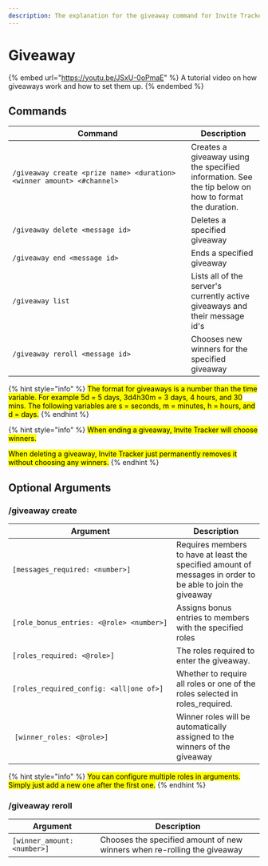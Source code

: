 ```yaml
---
description: The explanation for the giveaway command for Invite Tracker.
---
```


# Giveaway

{% embed url="https://youtu.be/JSxU-0oPmaE" %}
A tutorial video on how giveaways work and how to set them up.
{% endembed %}

## Commands

<table><thead><tr><th width="342.3896176132662">Command</th><th>Description</th></tr></thead><tbody><tr><td><code>/giveaway create &#x3C;prize name> &#x3C;duration> &#x3C;winner amount> &#x3C;#channel></code></td><td>Creates a giveaway using the specified information. See the tip below on how to format the duration.</td></tr><tr><td><code>/giveaway delete &#x3C;message id></code></td><td>Deletes a specified giveaway</td></tr><tr><td><code>/giveaway end &#x3C;message id></code></td><td>Ends a specified giveaway</td></tr><tr><td><code>/giveaway list</code></td><td>Lists all of the server's currently active giveaways and their message id's</td></tr><tr><td><code>/giveaway reroll &#x3C;message id></code></td><td>Chooses new winners for the specified giveaway</td></tr></tbody></table>

{% hint style="info" %}
<mark style="color:$info;">The format for giveaways is a number than the time variable. For example 5d = 5 days, 3d4h30m = 3 days, 4 hours, and 30 mins. The following variables are s = seconds, m = minutes, h = hours, and d = days.</mark>
{% endhint %}

{% hint style="info" %}
<mark style="color:$info;">When ending a giveaway, Invite Tracker will choose winners.</mark>&#x20;

<mark style="color:$info;">When deleting a giveaway, Invite Tracker just permanently removes it without choosing any winners.</mark>
{% endhint %}

## Optional Arguments

### /giveaway create

<table><thead><tr><th width="313.095002016768">Argument</th><th>Description</th></tr></thead><tbody><tr><td><code>[messages_required: &#x3C;number>]</code></td><td>Requires members to have at least the specified amount of messages in order to be able to join the giveaway</td></tr><tr><td><code>[role_bonus_entries: &#x3C;@role> &#x3C;number>]</code></td><td>Assigns bonus entries to members with the specified roles</td></tr><tr><td><code>[roles_required: &#x3C;@role>]</code></td><td>The roles required to enter the giveaway.</td></tr><tr><td><code>[roles_required_config: &#x3C;all|one of>]</code></td><td>Whether to require all roles or one of the roles selected in roles_required.</td></tr><tr><td><img src="../.gitbook/assets/image (97).png" alt="" data-size="line"> <code>[winner_roles: &#x3C;@role>]</code></td><td>Winner roles will be automatically assigned to the winners of the giveaway</td></tr></tbody></table>

{% hint style="info" %}
<mark style="color:$info;">You can configure multiple roles in arguments. Simply just add a new one after the first one.</mark>
{% endhint %}

### /giveaway reroll

| Argument                    | Description                                                              |
| --------------------------- | ------------------------------------------------------------------------ |
| `[winner_amount: <number>]` | Chooses the specified amount of new winners when re-rolling the giveaway |
